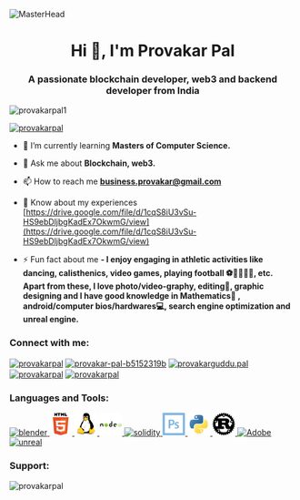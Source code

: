 ![MasterHead](https://camo.githubusercontent.com/94404b4c51df8434a5e4f4056b9b06f9743ad5657011ec6b7f6844cd73c6b56f/68747470733a2f2f7777772e6469676974616c736f6c7574696f6e73657276696365732e636f6d2f696d672f73657276696365732f77656273697465312e676966)
<h1 align="center">Hi 👋, I'm Provakar Pal</h1>
<h3 align="center">A passionate blockchain developer, web3 and backend developer from India</h3>


<p align="left"> <img src="https://komarev.com/ghpvc/?username=provakarpal1&label=Profile%20views&color=0e75b6&style=flat" alt="provakarpal1" /> </p>

<p align="left"> <a href="https://twitter.com/provakarpal" target="blank"><img src="https://img.shields.io/twitter/follow/provakarpal?logo=twitter&style=for-the-badge" alt="provakarpal" /></a> </p>

- 🌱 I’m currently learning **Masters of Computer Science.**

- 💬 Ask me about **Blockchain, web3.**

- 📫 How to reach me **business.provakar@gmail.com**

- 📄 Know about my experiences [https://drive.google.com/file/d/1cqS8iU3vSu-HS9ebDljbgKadEx7OkwmG/view](https://drive.google.com/file/d/1cqS8iU3vSu-HS9ebDljbgKadEx7OkwmG/view)

- ⚡ Fun fact about me **- I enjoy engaging in athletic activities like dancing, calisthenics, video games, playing football ⚽💪🏼🤸🏻, etc. Apart from these, I love photo/video-graphy, editing📸, graphic designing and I have good knowledge in Mathematics📐 , android/computer bios/hardwares💻, search engine optimization and unreal engine.**

<h3 align="left">Connect with me:</h3>
<p align="left">
<a href="https://twitter.com/provakarpal" target="blank"><img align="center" src="https://raw.githubusercontent.com/rahuldkjain/github-profile-readme-generator/master/src/images/icons/Social/twitter.svg" alt="provakarpal" height="30" width="40" /></a>
<a href="https://linkedin.com/in/provakar-pal-b5152319b" target="blank"><img align="center" src="https://raw.githubusercontent.com/rahuldkjain/github-profile-readme-generator/master/src/images/icons/Social/linked-in-alt.svg" alt="provakar-pal-b5152319b" height="30" width="40" /></a>
<a href="https://fb.com/provakarguddu.pal" target="blank"><img align="center" src="https://raw.githubusercontent.com/rahuldkjain/github-profile-readme-generator/master/src/images/icons/Social/facebook.svg" alt="provakarguddu.pal" height="30" width="40" /></a>
<a href="https://instagram.com/provakarpal" target="blank"><img align="center" src="https://raw.githubusercontent.com/rahuldkjain/github-profile-readme-generator/master/src/images/icons/Social/instagram.svg" alt="provakarpal" height="30" width="40" /></a>
<a href="https://www.youtube.com/c/provakarpal" target="blank"><img align="center" src="https://raw.githubusercontent.com/rahuldkjain/github-profile-readme-generator/master/src/images/icons/Social/youtube.svg" alt="provakarpal" height="30" width="40" /></a>
</p>

<h3 align="left">Languages and Tools:</h3>
<p align="left"> <a href="https://www.blender.org/" target="_blank" rel="noreferrer"> <img src="https://download.blender.org/branding/community/blender_community_badge_white.svg" alt="blender" width="40" height="40"/> </a> <a href="https://www.w3.org/html/" target="_blank" rel="noreferrer"> <img src="https://raw.githubusercontent.com/devicons/devicon/master/icons/html5/html5-original-wordmark.svg" alt="html5" width="40" height="40"/> </a> <a href="https://www.linux.org/" target="_blank" rel="noreferrer"> <img src="https://raw.githubusercontent.com/devicons/devicon/master/icons/linux/linux-original.svg" alt="linux" width="40" height="40"/> </a> <a href="https://nodejs.org" target="_blank" rel="noreferrer"> <img src="https://raw.githubusercontent.com/devicons/devicon/master/icons/nodejs/nodejs-original-wordmark.svg" alt="nodejs" width="40" height="40"/> </a> <a href="https://soliditylang.org" target="_blank" rel="noreferrer"> <img src="https://docs.soliditylang.org/en/v0.8.19/_static/logo.svg" alt="solidity" width="40" height="40"/> </a> <a href="https://www.photoshop.com/en" target="_blank" rel="noreferrer"> <img src="https://raw.githubusercontent.com/devicons/devicon/master/icons/photoshop/photoshop-line.svg" alt="photoshop" width="40" height="40"/> </a> <a href="https://www.python.org" target="_blank" rel="noreferrer"> <img src="https://raw.githubusercontent.com/devicons/devicon/master/icons/python/python-original.svg" alt="python" width="40" height="40"/> </a> <a href="https://www.rust-lang.org" target="_blank" rel="noreferrer"> <img src="https://raw.githubusercontent.com/devicons/devicon/master/icons/rust/rust-plain.svg" alt="rust" width="40" height="40"/> </a> <a href="https://www.adobe.com/" target="_blank" rel="noreferrer"> <img src="https://w7.pngwing.com/pngs/566/766/png-transparent-adobe-creative-cloud-adobe-systems-adobe-indesign-logo-others-miscellaneous-text-rectangle.png" alt="Adobe" width="40" height="40"/> </a> <a href="https://unrealengine.com/" target="_blank" rel="noreferrer"> <img src="https://raw.githubusercontent.com/kenangundogan/fontisto/036b7eca71aab1bef8e6a0518f7329f13ed62f6b/icons/svg/brand/unreal-engine.svg" alt="unreal" width="40" height="40"/> </a>
</p>

<h3 align="left">Support:</h3>
<p><a href="https://www.buymeacoffee.com/provakarpal"> <img align="left" src="https://cdn.buymeacoffee.com/buttons/v2/default-yellow.png" height="50" width="210" alt="provakarpal" /></a></p><br><br>

